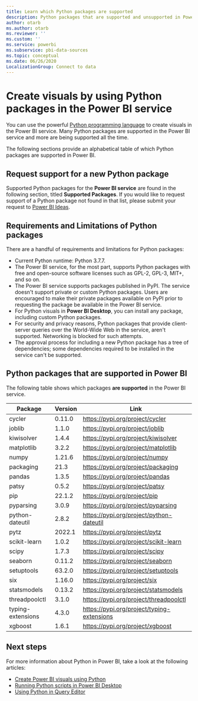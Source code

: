 ```yaml
---
title: Learn which Python packages are supported
description: Python packages that are supported and unsupported in Power BI
author: otarb
ms.author: otarb
ms.reviewer: ''
ms.custom: ''
ms.service: powerbi
ms.subservice: pbi-data-sources
ms.topic: conceptual
ms.date: 06/26/2020
LocalizationGroup: Connect to data
---
```

# Create visuals by using Python packages in the Power BI service
You can use the powerful [Python programming language](https://www.python.org/) to create visuals in the Power BI service. Many Python packages are supported in the Power BI service and more are being supported all the time.

The following sections provide an alphabetical table of which Python packages are supported in Power BI. 

## Request support for a new Python package
Supported Python packages for the **Power BI service** are found in the following section, titled **Supported Packages**. If you would like to request support of a Python package not found in that list, please submit your request to [Power BI Ideas](https://ideas.powerbi.com).

## Requirements and Limitations of Python packages
There are a handful of requirements and limitations for Python packages:

* Current Python runtime: Python 3.7.7.
* The Power BI service, for the most part, supports Python packages with free and open-source software licenses such as GPL-2, GPL-3, MIT+, and so on.
* The Power BI service supports packages published in PyPI. The service doesn't support private or custom Python packages. Users are encouraged to make their private packages available on PyPI prior to requesting the package be available in the Power BI service.
* For Python visuals in **Power BI Desktop**, you can install any package, including custom Python packages.
* For security and privacy reasons, Python packages that provide client-server queries over the World-Wide Web in the service, aren't supported. Networking is blocked for such attempts.
* The approval process for including a new Python package has a tree of dependencies; some dependencies required to be installed in the service can't be supported.

## Python packages that are supported in Power BI
The following table shows which packages **are supported** in the Power BI service.


|        Package        |   Version   |                                   Link                                   |
|-----------------------|-------------|--------------------------------------------------------------------------|
|cycler|0.11.0|https://pypi.org/project/cycler|
|joblib|1.1.0|https://pypi.org/project/joblib|
|kiwisolver|1.4.4|https://pypi.org/project/kiwisolver|
|matplotlib|3.2.2|https://pypi.org/project/matplotlib|
|numpy|1.21.6|https://pypi.org/project/numpy|
|packaging|21.3|https://pypi.org/project/packaging|
|pandas|1.3.5|https://pypi.org/project/pandas|
|patsy|0.5.2|https://pypi.org/project/patsy|
|pip|22.1.2|https://pypi.org/project/pip|
|pyparsing|3.0.9|https://pypi.org/project/pyparsing|
|python-dateutil|2.8.2|https://pypi.org/project/python-dateutil|
|pytz|2022.1|https://pypi.org/project/pytz|
|scikit-learn|1.0.2|https://pypi.org/project/scikit-learn|
|scipy|1.7.3|https://pypi.org/project/scipy|
|seaborn|0.11.2|https://pypi.org/project/seaborn|
|setuptools|63.2.0|https://pypi.org/project/setuptools|
|six|1.16.0|https://pypi.org/project/six|
|statsmodels|0.13.2|https://pypi.org/project/statsmodels|
|threadpoolctl|3.1.0|https://pypi.org/project/threadpoolctl|
|typing-extensions|4.3.0|https://pypi.org/project/typing-extensions|
|xgboost|1.6.1|https://pypi.org/project/xgboost|

## Next steps
For more information about Python in Power BI, take a look at the following articles:

* [Create Power BI visuals using Python](desktop-python-visuals.md)
* [Running Python scripts in Power BI Desktop](desktop-python-scripts.md)
* [Using Python in Query Editor](desktop-python-in-query-editor.md)
